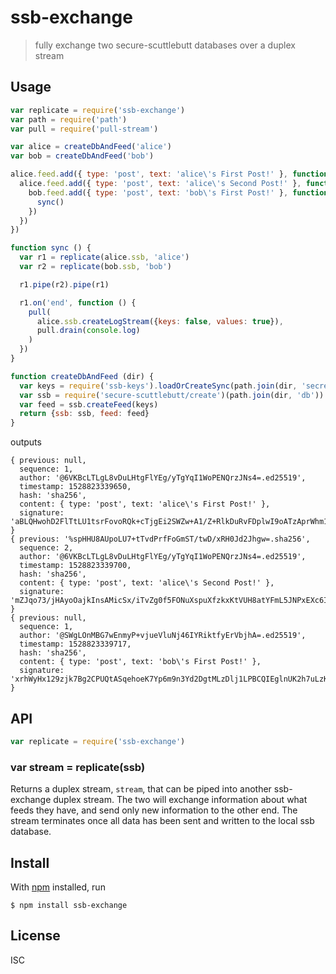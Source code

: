 # ssb-exchange

> fully exchange two secure-scuttlebutt databases over a duplex stream

## Usage

```js
var replicate = require('ssb-exchange')
var path = require('path')
var pull = require('pull-stream')

var alice = createDbAndFeed('alice')
var bob = createDbAndFeed('bob')

alice.feed.add({ type: 'post', text: 'alice\'s First Post!' }, function (err, msg, hash) {
  alice.feed.add({ type: 'post', text: 'alice\'s Second Post!' }, function (err, msg, hash) {
    bob.feed.add({ type: 'post', text: 'bob\'s First Post!' }, function (err, msg, hash) {
      sync()
    })
  })
})

function sync () {
  var r1 = replicate(alice.ssb, 'alice')
  var r2 = replicate(bob.ssb, 'bob')

  r1.pipe(r2).pipe(r1)

  r1.on('end', function () {
    pull(
      alice.ssb.createLogStream({keys: false, values: true}),
      pull.drain(console.log)
    )
  })
}

function createDbAndFeed (dir) {
  var keys = require('ssb-keys').loadOrCreateSync(path.join(dir, 'secret'))
  var ssb = require('secure-scuttlebutt/create')(path.join(dir, 'db'))
  var feed = ssb.createFeed(keys)
  return {ssb: ssb, feed: feed}
}
```

outputs

```
{ previous: null,
  sequence: 1,
  author: '@6VKBcLTLgL8vDuLHtgFlYEg/yTgYqI1WoPENQrzJNs4=.ed25519',
  timestamp: 1528823339650,
  hash: 'sha256',
  content: { type: 'post', text: 'alice\'s First Post!' },
  signature: 'aBLQHwohD2FlTtLU1tsrFovoRQk+cTjgEi2SWZw+A1/Z+RlkDuRvFDplwI9oATzAprWhm1KuA69D9dUAnzMICA==.sig.ed25519' }
{ previous: '%spHHU8AUpoLU7+tTvdPrfFoGmST/twD/xRH0Jd2Jhgw=.sha256',
  sequence: 2,
  author: '@6VKBcLTLgL8vDuLHtgFlYEg/yTgYqI1WoPENQrzJNs4=.ed25519',
  timestamp: 1528823339700,
  hash: 'sha256',
  content: { type: 'post', text: 'alice\'s Second Post!' },
  signature: 'mZJqo73/jHAyoOajkInsAMicSx/iTvZg0f5FONuXspuXfzkxKtVUH8atYFmL5JNPxEXc6IR0dhpeMhAN/CHZDg==.sig.ed25519' }
{ previous: null,
  sequence: 1,
  author: '@SWgLOnMBG7wEnmyP+vjueVluNj46IYRiktfyErVbjhA=.ed25519',
  timestamp: 1528823339717,
  hash: 'sha256',
  content: { type: 'post', text: 'bob\'s First Post!' },
  signature: 'xrhWyHx129zjk7Bg2CPUQtASqehoeK7Yp6m9n3Yd2DgtMLzDlj1LPBCQIEglnUK2h7uLzKZQnAFrDrYjLYopAQ==.sig.ed25519' }
```

## API

```js
var replicate = require('ssb-exchange')
```

### var stream = replicate(ssb)

Returns a duplex stream, `stream`, that can be piped into another ssb-exchange
duplex stream. The two will exchange information about what feeds they have, and
send only new information to the other end. The stream terminates once all data
has been sent and written to the local ssb database.

## Install

With [npm](https://npmjs.org/) installed, run

```
$ npm install ssb-exchange
```

## License

ISC
